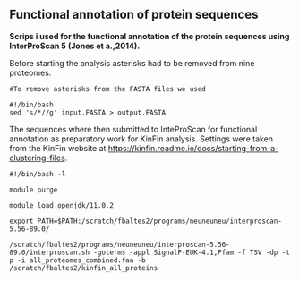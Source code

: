 ## Functional annotation of protein sequences
__Scrips i used for the functional annotation of the protein sequences using InterProScan 5 (Jones et a.,2014).__

Before starting the analysis asterisks had to be removed from nine proteomes.
```
#To remove asterisks from the FASTA files we used

#!/bin/bash
sed 's/*//g' input.FASTA > output.FASTA
```
The sequences where then submitted to InteProScan for functional annotation as preparatory work for KinFin analysis. Settings were taken from the KinFin website at https://kinfin.readme.io/docs/starting-from-a-clustering-files.

```
#!/bin/bash -l                                                                              

module purge                                                                

module load openjdk/11.0.2                                                              

export PATH=$PATH:/scratch/fbaltes2/programs/neuneuneu/interproscan-5.56-89.0/

/scratch/fbaltes2/programs/neuneuneu/interproscan-5.56-89.0/interproscan.sh -goterms -appl SignalP-EUK-4.1,Pfam -f TSV -dp -t p -i all_proteomes_combined.faa -b /scratch/fbaltes2/kinfin_all_proteins


